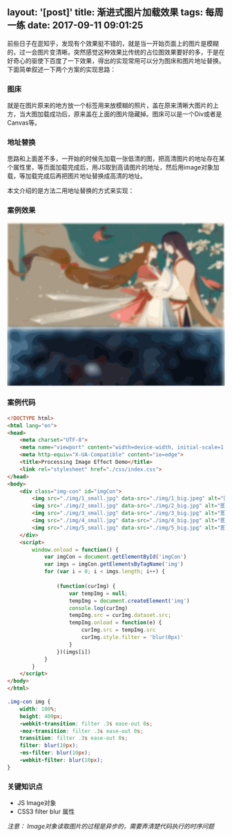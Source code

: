 layout: '[post]'
title: 渐进式图片加载效果
tags: 每周一练
date: 2017-09-11 09:01:25
---
前些日子在逛知乎，发现有个效果挺不错的，就是当一开始页面上的图片是模糊的，过一会图片变清晰。突然感觉这种效果比传统的占位图效果要好的多，于是在好奇心的驱使下百度了一下效果，得出的实现常用可以分为图床和图片地址替换。下面简单叙述一下两个方案的实现思路：

### 图床

就是在图片原来的地方放一个标签用来放模糊的照片，盖在原来清晰大图片的上方，当大图加载成功后，原来盖在上面的图片隐藏掉。图床可以是一个Div或者是Canvas等。

<!-- more -->

### 地址替换

思路和上面差不多，一开始的时候先加载一张低清的图，把高清图片的地址存在某个属性里，等页面加载完成后，用JS取到高请图片的地址，然后用image对象加载，等加载完成后再把图片地址替换成高清的地址。

本文介绍的是方法二用地址替换的方式来实现：

### 案例效果

![案例效果](/images/processing_image.gif)

### 案例代码

```HTML
<!DOCTYPE html>
<html lang="en">
<head>
    <meta charset="UTF-8">
    <meta name="viewport" content="width=device-width, initial-scale=1.0">
    <meta http-equiv="X-UA-Compatible" content="ie=edge">
    <title>Processing Image Effect Demo</title>
    <link rel="stylesheet" href="./css/index.css">
</head>
<body>
    <div class="img-con" id="imgCon">
        <img src="./img/1_small.jpg" data-src="./img/1_big.jpeg" alt="图片1" id="img">
        <img src="./img/2_small.jpg" data-src="./img/2_big.jpg" alt="图片2" id="img">
        <img src="./img/3_small.jpg" data-src="./img/3_big.jpg" alt="图片3" id="img">
        <img src="./img/4_small.jpg" data-src="./img/4_big.jpg" alt="图片4" id="img">
        <img src="./img/5_small.jpg" data-src="./img/5_big.jpg" alt="图片5" id="img">
    </div>
    <script>
        window.onload = function() {
            var imgCon = document.getElementById('imgCon')
            var imgs = imgCon.getElementsByTagName('img')
            for (var i = 0; i < imgs.length; i++) {
                
                (function(curImg) {
                    var tempImg = null;
                    tempImg = document.createElement('img')
                    console.log(curImg)
                    tempImg.src = curImg.dataset.src;
                    tempImg.onload = function(e) {
                        curImg.src = tempImg.src
                        curImg.style.filter = 'blur(0px)'
                    }
                })(imgs[i])
            }
        }
    </script>
</body>
</html>
```

```CSS
.img-con img {
    width: 100%;
    height: 400px;
    -webkit-transition: filter .3s ease-out 0s;
    -moz-transition: filter .3s ease-out 0s;
    transition: filter .3s ease-out 0s;
    filter: blur(10px);
    -ms-filter: blur(10px);
    -webkit-filter: blur(10px);
}
```

### 关键知识点

- JS Image对象
- CSS3 filter blur 属性

*注意： Image对象读取图片的过程是异步的，需要弄清楚代码执行的时序问题*